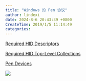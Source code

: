 ```yaml
---
title: "Windows 的 Pen 协议"
author: lindexi
date: 2024-8-6 20:43:39 +0800
CreateTime: 2019/1/5 11:14:49
categories: 
---
```



<!--more-->


<!-- CreateTime:2019/1/5 11:14:49 -->

<!-- csdn -->

[Required HID Descriptors](https://docs.microsoft.com/en-us/windows-hardware/design/component-guidelines/required-hid-descriptors )

[Required HID Top-Level Collections](https://docs.microsoft.com/en-us/windows-hardware/design/component-guidelines/required-hid-top-level-collections )

[Pen Devices ](https://docs.microsoft.com/en-us/windows-hardware/design/component-guidelines/pen-devices )

![](http://cdn.lindexi.site/lindexi%2F201915111149796)

